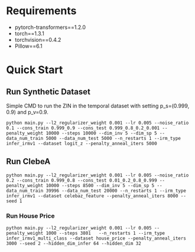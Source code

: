 
# Requirements
* pytorch-transformers==1.2.0
* torch==1.3.1
* torchvision==0.4.2
* Pillow==6.1

# Quick Start
## Run Synthetic Dataset
Simple CMD to run the ZIN in the temporal dataset with setting p_s=(0.999, 0.9) and p_v=0.9.
```
python main.py --l2_regularizer_weight 0.001 --lr 0.005 --noise_ratio 0.1 --cons_train 0.999_0.9 --cons_test 0.999_0.8_0.2_0.001 --penalty_weight 10000 --steps 10000 --dim_inv 5 --dim_sp 5 --data_num_train 5000 --data_num_test 5000 --n_restarts 1 --irm_type infer_irmv1 --dataset logit_z --penalty_anneal_iters 5000
```
## Run ClebeA
```
python main.py --l2_regularizer_weight 0.001 --lr 0.005 --noise_ratio 0.2 --cons_train 0.999_0.8 --cons_test 0.01_0.2_0.8_0.999 --penalty_weight 10000 --steps 8500 --dim_inv 5 --dim_sp 5 --data_num_train 39996 --data_num_test 20000 --n_restarts 1 --irm_type infer_irmv1 --dataset celebaz_feature --penalty_anneal_iters 8000 --seed 1
```
### Run House Price
```
python main.py --l2_regularizer_weight 0.001 --lr 0.005 --penalty_weight 1000 --steps 3801   --n_restarts 1 --irm_type infer_irmv1_multi_class --dataset house_price --penalty_anneal_iters 3000 --seed 2 --hidden_dim_infer 64 --hidden_dim 32 
```
